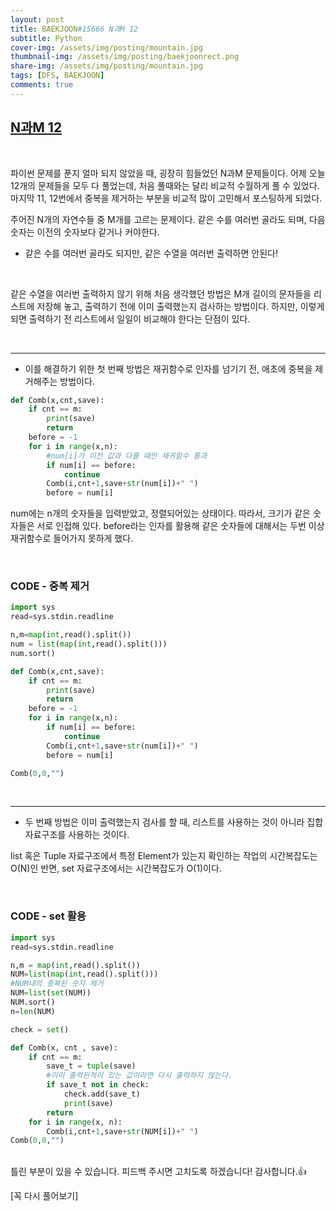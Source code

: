 ```yaml
---
layout: post
title: BAEKJOON#15666 N과M 12
subtitle: Python
cover-img: /assets/img/posting/mountain.jpg
thumbnail-img: /assets/img/posting/baekjoonrect.png
share-img: /assets/img/posting/mountain.jpg
tags: [DFS, BAEKJOON]
comments: true
---
```


## [N과M 12](https://www.acmicpc.net/problem/15666)

<br>

파이썬 문제를 푼지 얼마 되지 않았을 때, 굉장히 힘들었던 N과M 문제들이다.
어제 오늘 12개의 문제들을 모두 다 풀었는데, 처음 풀때와는 달리 비교적 수월하게 풀 수 있었다.
마지막 11, 12번에서 중복을 제거하는 부분을 비교적 많이 고민해서 포스팅하게 되었다.

주어진 N개의 자연수들 중 M개를 고르는 문제이다.
같은 수를 여러번 골라도 되며, 다음 숫자는 이전의 숫자보다 같거나 커야한다.

- 같은 수를 여러번 골라도 되지만, 같은 수열을 여러번 출력하면 안된다!

<br>

같은 수열을 여러번 출력하지 않기 위해 처음 생각했던 방법은 M개 길이의 문자들을 리스트에 저장해 놓고, 출력하기 전에 이미 출력했는지 검사하는 방법이다. 하지만, 이렇게 되면 출력하기 전 리스트에서 일일이 비교해야 한다는 단점이 있다.

<br>

---

- 이를 해결하기 위한 첫 번째 방법은 재귀함수로 인자를 넘기기 전, 애초에 중복을 제거해주는 방법이다. 

```python
def Comb(x,cnt,save):
    if cnt == m:
        print(save)
        return
    before = -1
    for i in range(x,n):
        #num[i]가 이전 값과 다를 때만 재귀함수 통과
        if num[i] == before:
            continue
        Comb(i,cnt+1,save+str(num[i])+" ")
        before = num[i]
```

num에는 n개의 숫자들을 입력받았고, 정렬되어있는 상태이다. 따라서, 크기가 같은 숫자들은 서로 인접해 있다. before라는 인자를 활용해 같은 숫자들에 대해서는 두번 이상 재귀함수로 들어가지 못하게 했다.

<br>

### CODE - 중복 제거

```python
import sys
read=sys.stdin.readline

n,m=map(int,read().split())
num = list(map(int,read().split()))
num.sort()

def Comb(x,cnt,save):
    if cnt == m:
        print(save)
        return
    before = -1
    for i in range(x,n):
        if num[i] == before:
            continue
        Comb(i,cnt+1,save+str(num[i])+" ")
        before = num[i]

Comb(0,0,"")    
```

<br>

---

- 두 번째 방법은 이미 출력했는지 검사를 할 때, 리스트를 사용하는 것이 아니라 집합 자료구조를 사용하는 것이다.

list 혹은 Tuple 자료구조에서 특정 Element가 있는지 확인하는 작업의 시간복잡도는 O(N)인 반면, set 자료구조에서는 시간복잡도가 O(1)이다.

<br>

### CODE - set 활용

```python
import sys
read=sys.stdin.readline

n,m = map(int,read().split())
NUM=list(map(int,read().split()))
#NUM내의 중복된 숫자 제거
NUM=list(set(NUM))
NUM.sort()
n=len(NUM)

check = set()

def Comb(x, cnt , save):
    if cnt == m:
        save_t = tuple(save)
        #이미 출력된적이 있는 값이라면 다시 출력하지 않는다.
        if save_t not in check:
            check.add(save_t)
            print(save)
        return
    for i in range(x, n):
        Comb(i,cnt+1,save+str(NUM[i])+" ")
Comb(0,0,"")
```
<br>
틀린 부분이 있을 수 있습니다. 피드백 주시면 고치도록 하겠습니다!
감사합니다.👍

[꼭 다시 풀어보기]
<br>
<br>
